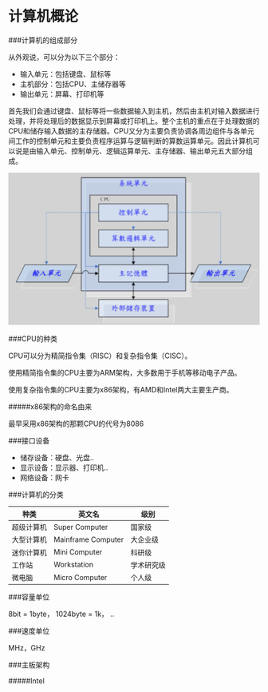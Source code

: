 # 计算机概论


###计算机的组成部分

从外观说，可以分为以下三个部分：
* 输入单元：包括键盘、鼠标等
* 主机部分：包括CPU、主储存器等
* 输出单元：屏幕、打印机等

首先我们会通过键盘、鼠标等将一些数据输入到主机，然后由主机对输入数据进行处理，并将处理后的数据显示到屏幕或打印机上。整个主机的重点在于处理数据的CPU和储存输入数据的主存储器。CPU又分为主要负责协调各周边组件与各单元间工作的控制单元和主要负责程序运算与逻辑判断的算数运算单元。因此计算机可以说是由输入单元、控制单元、逻辑运算单元、主存储器、输出单元五大部分组成。

![五大组件]({N7IH4JILKJ0VZNQ`W0YDPM.png)

###CPU的种类

CPU可以分为精简指令集（RISC）和复杂指令集（CISC）。

使用精简指令集的CPU主要为ARM架构，大多数用于手机等移动电子产品。

使用复杂指令集的CPU主要为x86架构，有AMD和Intel两大主要生产商。

#####x86架构的命名由来

最早采用x86架构的那颗CPU的代号为8086

###接口设备
* 储存设备：硬盘、光盘..
* 显示设备：显示器、打印机..
* 网络设备：网卡

###计算机的分类

| 种类 | 英文名 | 级别 |
| -- | -- | -- |
| 超级计算机 | Super Computer | 国家级 |
| 大型计算机 | Mainframe Computer | 大企业级 |
| 迷你计算机 | Mini Computer | 科研级 |
| 工作站 | Workstation | 学术研究级 |
| 微电脑 | Micro Computer | 个人级 |

###容量单位

8bit = 1byte，
1024byte = 1k，
..

###速度单位

MHz，GHz

###主板架构

#####Intel




